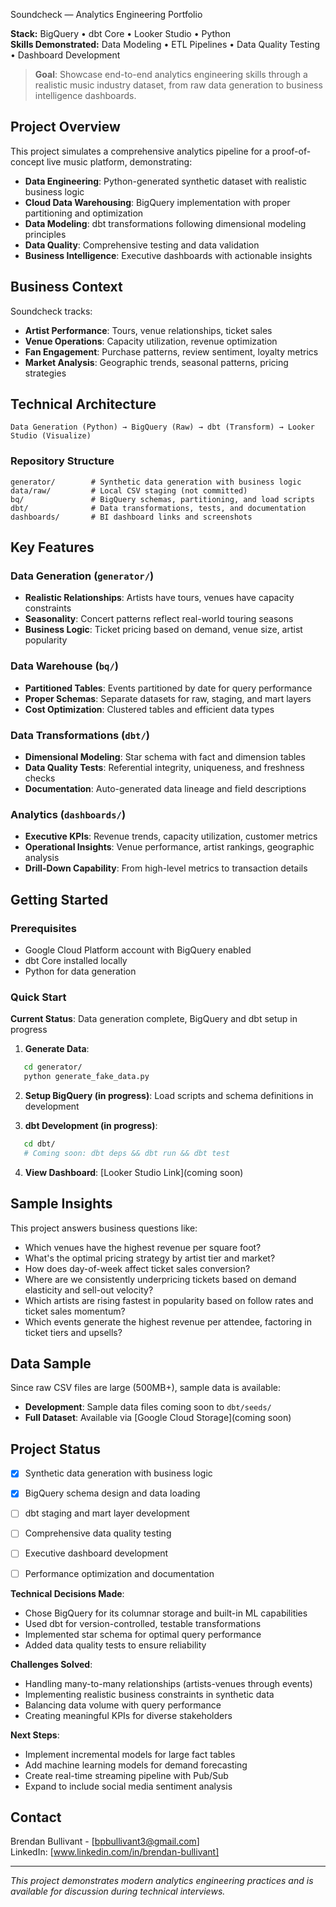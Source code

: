Soundcheck — Analytics Engineering Portfolio

**Stack:** BigQuery • dbt Core • Looker Studio • Python  
**Skills Demonstrated:** Data Modeling • ETL Pipelines • Data Quality Testing • Dashboard Development

> **Goal**: Showcase end-to-end analytics engineering skills through a realistic music industry dataset, from raw data generation to business intelligence dashboards.

## Project Overview

This project simulates a comprehensive analytics pipeline for a proof-of-concept live music platform, demonstrating:

- **Data Engineering**: Python-generated synthetic dataset with realistic business logic
- **Cloud Data Warehousing**: BigQuery implementation with proper partitioning and optimization  
- **Data Modeling**: dbt transformations following dimensional modeling principles
- **Data Quality**: Comprehensive testing and data validation
- **Business Intelligence**: Executive dashboards with actionable insights

## Business Context

Soundcheck tracks:
- **Artist Performance**: Tours, venue relationships, ticket sales
- **Venue Operations**: Capacity utilization, revenue optimization
- **Fan Engagement**: Purchase patterns, review sentiment, loyalty metrics
- **Market Analysis**: Geographic trends, seasonal patterns, pricing strategies

## Technical Architecture

```
Data Generation (Python) → BigQuery (Raw) → dbt (Transform) → Looker Studio (Visualize)
```

### Repository Structure
```
generator/        # Synthetic data generation with business logic
data/raw/         # Local CSV staging (not committed)
bq/               # BigQuery schemas, partitioning, and load scripts  
dbt/              # Data transformations, tests, and documentation
dashboards/       # BI dashboard links and screenshots
```

## Key Features

### Data Generation (`generator/`)
- **Realistic Relationships**: Artists have tours, venues have capacity constraints
- **Seasonality**: Concert patterns reflect real-world touring seasons
- **Business Logic**: Ticket pricing based on demand, venue size, artist popularity

### Data Warehouse (`bq/`)
- **Partitioned Tables**: Events partitioned by date for query performance
- **Proper Schemas**: Separate datasets for raw, staging, and mart layers
- **Cost Optimization**: Clustered tables and efficient data types

### Data Transformations (`dbt/`)
- **Dimensional Modeling**: Star schema with fact and dimension tables
- **Data Quality Tests**: Referential integrity, uniqueness, and freshness checks
- **Documentation**: Auto-generated data lineage and field descriptions

### Analytics (`dashboards/`)
- **Executive KPIs**: Revenue trends, capacity utilization, customer metrics
- **Operational Insights**: Venue performance, artist rankings, geographic analysis
- **Drill-Down Capability**: From high-level metrics to transaction details

## Getting Started

### Prerequisites
- Google Cloud Platform account with BigQuery enabled
- dbt Core installed locally
- Python for data generation

### Quick Start

**Current Status**: Data generation complete, BigQuery and dbt setup in progress

1. **Generate Data**:
```bash
   cd generator/
   python generate_fake_data.py
```

2. **Setup BigQuery (in progress)**:
   Load scripts and schema definitions in development

3. **dbt Development (in progress)**:
```bash
   cd dbt/
   # Coming soon: dbt deps && dbt run && dbt test
```

4. **View Dashboard**: [Looker Studio Link](coming soon)

## Sample Insights

This project answers business questions like:
- Which venues have the highest revenue per square foot?
- What's the optimal pricing strategy by artist tier and market?
- How does day-of-week affect ticket sales conversion?
- Where are we consistently underpricing tickets based on demand elasticity and sell-out velocity?
- Which artists are rising fastest in popularity based on follow rates and ticket sales momentum?
- Which events generate the highest revenue per attendee, factoring in ticket tiers and upsells?

## Data Sample

Since raw CSV files are large (500MB+), sample data is available:
- **Development**: Sample data files coming soon to `dbt/seeds/`
- **Full Dataset**: Available via [Google Cloud Storage](coming soon)

## Project Status

- [x] Synthetic data generation with business logic
- [x] BigQuery schema design and data loading
- [ ] dbt staging and mart layer development  
- [ ] Comprehensive data quality testing
- [ ] Executive dashboard development
- [ ] Performance optimization and documentation


**Technical Decisions Made**:
- Chose BigQuery for its columnar storage and built-in ML capabilities
- Used dbt for version-controlled, testable transformations
- Implemented star schema for optimal query performance
- Added data quality tests to ensure reliability

**Challenges Solved**:
- Handling many-to-many relationships (artists-venues through events)
- Implementing realistic business constraints in synthetic data
- Balancing data volume with query performance
- Creating meaningful KPIs for diverse stakeholders

**Next Steps**:
- Implement incremental models for large fact tables
- Add machine learning models for demand forecasting
- Create real-time streaming pipeline with Pub/Sub
- Expand to include social media sentiment analysis

## Contact

Brendan Bullivant - [bpbullivant3@gmail.com]  
LinkedIn: [www.linkedin.com/in/brendan-bullivant]  

---

*This project demonstrates modern analytics engineering practices and is available for discussion during technical interviews.*
